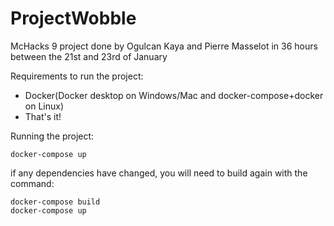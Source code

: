 # ProjectWobble
McHacks 9 project done by Ogulcan Kaya and Pierre Masselot in 36 hours between the 21st and 23rd of January

Requirements to run the project: 
* Docker(Docker desktop on Windows/Mac and docker-compose+docker on Linux)
* That's it!

Running the project:
```
docker-compose up
```
 if any dependencies have changed, you will need to build again with the command:
 ```
docker-compose build
docker-compose up
```
